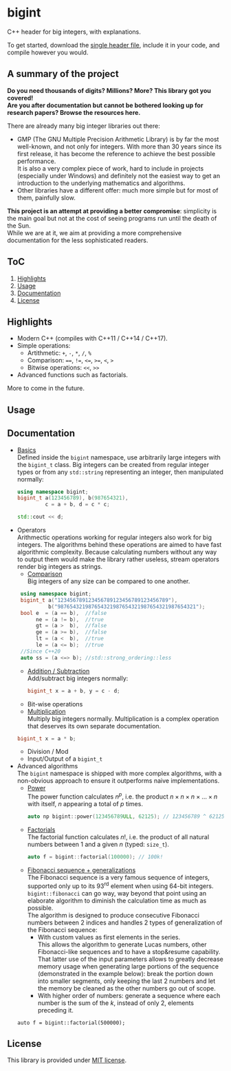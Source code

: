 # bigint

C++ header for big integers, with explanations.

To get started, download the [single header file](https://github.com/AtmoFX/bigint/blob/dev/bigint.h), include it in your code, and compile however you would.

## A summary of the project

**Do you need thousands of digits? Millions? More? This library got you covered!<br/>
Are you after documentation but cannot be bothered looking up for research papers? Browse the resources here.**

There are already many big integer libraries out there:

- GMP (The GNU Multiple Precision Arithmetic Library) is by far the most well-known, and not only for integers.
With more than 30 years since its first release, it has become the reference to achieve the best possible performance.<br/>
It is also a very complex piece of work, hard to include in projects (especially under Windows) and definitely not the easiest way to get an introduction to the underlying mathematics and algorithms.
- Other libraries have a different offer: much more simple but for most of them, painfully slow.

**This project is an attempt at providing a better compromise**: simplicity is the main goal but not at the cost of seeing programs run until the death of the Sun.<br/>
While we are at it, we aim at providing a more comprehensive documentation for the less sophisticated readers.

## ToC

1. [Highlights](.#Highlights)
1. [Usage](.#Usage)
1. [Documentation](.#Documentation)
1. [License](.#License) 

## Highlights

- Modern C++ (compiles with C++11 / C++14 / C++17).
- Simple operations:  
  - Artithmetic: `+`, `-`, `*`, `/`, `%`
  - Comparison: `==`, `!=`, `<=`, `>=`, `<`, `>`
  - Bitwise operations: `<<`, `>>`
- Advanced functions such as factorials.

More to come in the future.

## Usage

## Documentation

 - [Basics](./documentation/basics.md)<br/>
   Defined inside the `bigint` namespace, use arbitrarily large integers with the `bigint_t` class.
   Big integers can be created from regular integer types or from any `std::string` representing an integer, then manipulated normally:
    ```c++
    using namespace bigint;
    bigint_t a(123456789), b(987654321),
             c = a + b, d = c * c;

    std::cout << d;
    ```
 - Operators<br/>
 Arithmectic operations working for regular integers also work for big integers. The algorithms behind these operations are aimed to have fast algorithmic complexity. 
 Because calculating numbers without any way to output them would make the library rather useless, stream operators render big integers as strings.
   - [Comparison](comparison.md)<br/>
   Big integers of any size can be compared to one another.
   ```c++
    using namespace bigint;
    bigint_t a("123456789123456789123456789123456789"),
             b("987654321987654321987654321987654321987654321");
    bool e  = (a == b),  //false
         ne = (a != b),  //true
         gt = (a >  b),  //false
         ge = (a >= b),  //false
         lt = (a <  b),  //true
         le = (a <= b);  //true
    //Since C++20
    auto ss = (a <=> b); //std::strong_ordering::less
    ```
   - [Addition / Subtraction](addition_subtraction.md)<br/>
   Add/subtract big integers normally:
       ```c++
       bigint_t x = a + b, y = c - d;
       ```
   - Bit-wise operations
   - [Multiplication](multiplication.md)<br/>
   Multiply big integers normally. Multiplication is a complex operation that deserves its own separate documentation.
   ```c++
   bigint_t x = a * b;
   ```
   - Division / Mod
   - Input/Output of a `bigint_t`
 - Advanced algorithms<br/>
 The `bigint` namespace is shipped with more complex algorithms, with a non-obvious approach to ensure it outperforms naive implementations.
   - [Power](power.md)<br/>
   The power function calculates $n^p$, i.e. the product $n \times n \times n \times \dotsc \times n$ with itself, $n$ appearing a total of $p$ times.
      ```c++
      auto np bigint::power(123456789ULL, 62125); // 123456789 ^ 62125 
      ```
   - [Factorials](factorial.md)<br/>
   The factorial function calculates $n!$, i.e. the product of all natural numbers between 1 and a given $n$ (typed: `size_t`). 
      ```c++
      auto f = bigint::factorial(100000); // 100k!
      ```
   - [Fibonacci sequence + generalizations](fibonacci.md)<br/>
   The Fibonacci sequence is a very famous sequence of integers, supported only up to its $93^\text{rd}$ element when using 64-bit integers. `bigint::fibonacci` can go way, way beyond that point using an elaborate algorithm to diminish the calculation time as much as possible.<br/>
   The algorithm is designed to produce consecutive Fibonacci numbers between 2 indices and handles 2 types of generalization of the Fibonacci sequence:
     - With custom values as first elements in the series.<br/>
     This allows the algorithm to generate Lucas numbers, other Fibonacci-like sequences and to have a stop&resume capability.<br/>
     That latter use of the input parameters allows to greatly decrease memory usage when generating large portions of the sequence (demonstrated in the example below): break the portion down into smaller segments, only keeping the last 2 numbers and let the memory be cleaned as the other numbers go out of scope.
     - With higher order of numbers: generate a sequence where each number is the sum of the $k$, instead of only 2, elements preceding it.
   ```c+
   auto f = bigint::factorial(500000);
   ```

## License

This library is provided under [MIT license](https://github.com/AtmoFX/bigint/blob/main/License.md).
